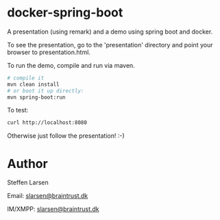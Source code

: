 # docker-spring-boot
A presentation (using remark) and a demo using spring boot and docker.

To see the presentation, go to the 'presentation' directory and point your browser to presentation.html.

To run the demo, compile and run via maven. 

```bash
# compile it
mvn clean install 
# or boot it up directly:
mvn spring-boot:run
```

To test:
```bash
curl http://localhost:8080
```

Otherwise just follow the presentation! :-)


# Author

Steffen Larsen

Email: slarsen@braintrust.dk

IM/XMPP: slarsen@braintrust.dk
